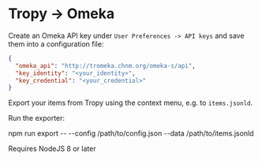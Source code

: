 # Tropy -> Omeka

Create an Omeka API key under `User Preferences -> API keys` and save them into
a configuration file:

```json
{
  "omeka_api": "http://tromeka.chnm.org/omeka-s/api",
  "key_identity": "<your_identity>",
  "key_credential": "<your_credential>"
}
```

Export your items from Tropy using the context menu, e.g. to `items.jsonld`.

Run the exporter:

   npm run export -- --config /path/to/config.json --data /path/to/items.jsonld

Requires NodeJS 8 or later
